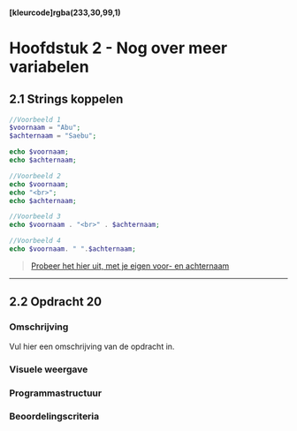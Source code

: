 #### [kleurcode]rgba(233,30,99,1)

# Hoofdstuk 2 - Nog over meer variabelen

## 2.1 Strings koppelen
~~~php
//Voorbeeld 1
$voornaam = "Abu";
$achternaam = "Saebu";

echo $voornaam;
echo $achternaam;

//Voorbeeld 2
echo $voornaam;
echo "<br>";
echo $achternaam;

//Voorbeeld 3
echo $voornaam . "<br>" . $achternaam;

//Voorbeeld 4
echo $voornaam. " ".$achternaam;

~~~

> [Probeer het hier uit, met je eigen voor- en achternaam](http://www.w3schools.com/php/showphp.asp?filename=demo_var3)

---
## 2.2 Opdracht 20

### Omschrijving
Vul hier een omschrijving van de opdracht in.

### Visuele weergave

### Programmastructuur

### Beoordelingscriteria